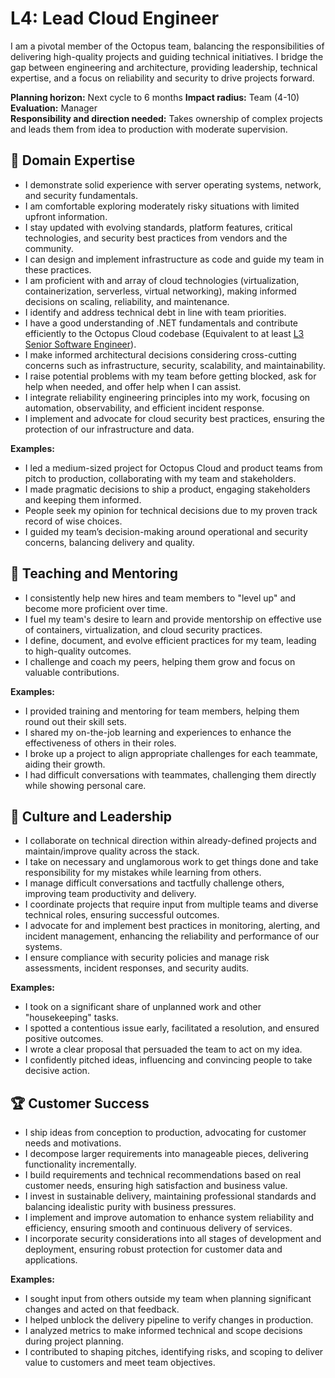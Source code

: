 # L4: Lead Cloud Engineer

I am a pivotal member of the Octopus team, balancing the responsibilities of delivering high-quality projects and guiding technical initiatives. I bridge the gap between engineering and architecture, providing leadership, technical expertise, and a focus on reliability and security to drive projects forward.

**Planning horizon:**  Next cycle to 6 months 
**Impact radius:** Team (4-10)  
**Evaluation:** Manager  
**Responsibility and direction needed:** Takes ownership of complex projects and leads them from idea to production with moderate supervision.

## 🦉 Domain Expertise

- I demonstrate solid experience with server operating systems, network, and security fundamentals.
- I am comfortable exploring moderately risky situations with limited upfront information.
- I stay updated with evolving standards, platform features, critical technologies, and security best practices from vendors and the community.
- I can design and implement infrastructure as code and guide my team in these practices.
- I am proficient with and array of cloud technologies (virtualization, containerization, serverless, virtual networking), making informed decisions on scaling, reliability, and maintenance.
- I identify and address technical debt in line with team priorities.
- I have a good understanding of .NET fundamentals and contribute efficiently to the Octopus Cloud codebase (Equivalent to at least [L3 Senior Software Engineer](../Software-Engineering/L3-Senior-Software-Engineer.md)).
- I make informed architectural decisions considering cross-cutting concerns such as infrastructure, security, scalability, and maintainability.
- I raise potential problems with my team before getting blocked, ask for help when needed, and offer help when I can assist.
- I integrate reliability engineering principles into my work, focusing on automation, observability, and efficient incident response.
- I implement and advocate for cloud security best practices, ensuring the protection of our infrastructure and data.

**Examples:**

- I led a medium-sized project for Octopus Cloud and product teams from pitch to production, collaborating with my team and stakeholders.
- I made pragmatic decisions to ship a product, engaging stakeholders and keeping them informed.
- People seek my opinion for technical decisions due to my proven track record of wise choices.
- I guided my team’s decision-making around operational and security concerns, balancing delivery and quality.

## 🌱 Teaching and Mentoring

- I consistently help new hires and team members to "level up" and become more proficient over time.
- I fuel my team's desire to learn and provide mentorship on effective use of containers, virtualization, and cloud security practices.
- I define, document, and evolve efficient practices for my team, leading to high-quality outcomes.
- I challenge and coach my peers, helping them grow and focus on valuable contributions.

**Examples:**

- I provided training and mentoring for team members, helping them round out their skill sets.
- I shared my on-the-job learning and experiences to enhance the effectiveness of others in their roles.
- I broke up a project to align appropriate challenges for each teammate, aiding their growth.
- I had difficult conversations with teammates, challenging them directly while showing personal care.

## 🧭 Culture and Leadership

- I collaborate on technical direction within already-defined projects and maintain/improve quality across the stack.
- I take on necessary and unglamorous work to get things done and take responsibility for my mistakes while learning from others.
- I manage difficult conversations and tactfully challenge others, improving team productivity and delivery.
- I coordinate projects that require input from multiple teams and diverse technical roles, ensuring successful outcomes.
- I advocate for and implement best practices in monitoring, alerting, and incident management, enhancing the reliability and performance of our systems.
- I ensure compliance with security policies and manage risk assessments, incident responses, and security audits.

**Examples:**

- I took on a significant share of unplanned work and other "housekeeping" tasks.
- I spotted a contentious issue early, facilitated a resolution, and ensured positive outcomes.
- I wrote a clear proposal that persuaded the team to act on my idea.
- I confidently pitched ideas, influencing and convincing people to take decisive action.

## 🏆 Customer Success

- I ship ideas from conception to production, advocating for customer needs and motivations.
- I decompose larger requirements into manageable pieces, delivering functionality incrementally.
- I build requirements and technical recommendations based on real customer needs, ensuring high satisfaction and business value.
- I invest in sustainable delivery, maintaining professional standards and balancing idealistic purity with business pressures.
- I implement and improve automation to enhance system reliability and efficiency, ensuring smooth and continuous delivery of services.
- I incorporate security considerations into all stages of development and deployment, ensuring robust protection for customer data and applications.

**Examples:**

- I sought input from others outside my team when planning significant changes and acted on that feedback.
- I helped unblock the delivery pipeline to verify changes in production.
- I analyzed metrics to make informed technical and scope decisions during project planning.
- I contributed to shaping pitches, identifying risks, and scoping to deliver value to customers and meet team objectives.
